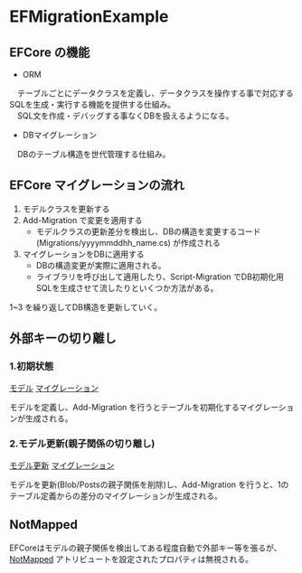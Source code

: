 # EFMigrationExample

## EFCore の機能

* ORM

　テーブルごとにデータクラスを定義し、データクラスを操作する事で対応するSQLを生成・実行する機能を提供する仕組み。  
　SQL文を作成・デバッグする事なくDBを扱えるようになる。

* DBマイグレーション

　DBのテーブル構造を世代管理する仕組み。  

## EFCore マイグレーションの流れ

1. モデルクラスを更新する
2. Add-Migration で変更を適用する
    - モデルクラスの更新差分を検出し、DBの構造を変更するコード(Migrations/yyyymmddhh_name.cs) が作成される
3. マイグレーションをDBに適用する
    - DBの構造変更が実際に適用される。
    - ライブラリを呼び出して適用したり、Script-Migration でDB初期化用SQLを生成させて流したりといくつか方法がある。

1~3 を繰り返してDB構造を更新していく。

## 外部キーの切り離し

### 1.初期状態

[モデル](https://github.com/YoshikazuArimitsu/EFMigrateExample/blob/1-INIT/EFMigrateExample/BloggingContext.cs#L29-L42)
[マイグレーション](https://github.com/YoshikazuArimitsu/EFMigrateExample/blob/1-INIT/EFMigrateExample/Migrations/20220315115437_1-Initial.cs)

モデルを定義し、Add-Migration を行うとテーブルを初期化するマイグレーションが生成される。

### 2.モデル更新(親子関係の切り離し)

[モデル更新](https://github.com/YoshikazuArimitsu/EFMigrateExample/blob/2-RemoveBlob_Posts/EFMigrateExample/BloggingContext.cs#L29-L40)
[マイグレーション](https://github.com/YoshikazuArimitsu/EFMigrateExample/blob/2-RemoveBlob_Posts/EFMigrateExample/Migrations/20220315115826_2-Remove_Blog_Posts.cs)

モデルを更新(Blob/Postsの親子関係を削除)し、Add-Migration を行うと、1のテーブル定義からの差分のマイグレーションが生成される。

## NotMapped

EFCoreはモデルの親子関係を検出してある程度自動で外部キー等を張るが、
[NotMapped](https://github.com/YoshikazuArimitsu/EFMigrateExample/blob/3-NotMapped/EFMigrateExample/BloggingContext.cs#L35) アトリビュートを設定されたプロパティは無視される。
